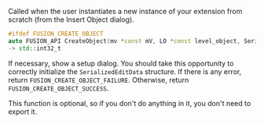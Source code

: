 Called when the user instantiates a new instance of your extension from scratch (from the Insert Object dialog).
```cpp
#ifdef FUSION_CREATE_OBJECT
auto FUSION_API CreateObject(mv *const mV, LO *const level_object, SerializedEditData *serialized_edit_data) noexcept
-> std::int32_t
```
If necessary, show a setup dialog.
You should take this opportunity to correctly initialize the `SerializedEditData` structure.
If there is any error, return `FUSION_CREATE_OBJECT_FAILURE`.
Otherwise, return `FUSION_CREATE_OBJECT_SUCCESS`.

This function is optional, so if you don't do anything in it, you don't need to export it.
